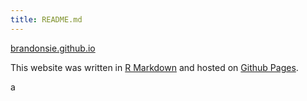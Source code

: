```yaml
---
title: README.md
---
```


[brandonsie.github.io](https://brandonsie.github.io)

This website was written in [R Markdown](https://rmarkdown.rstudio.com/) 
and hosted on [Github Pages](https://pages.github.com/).



a
